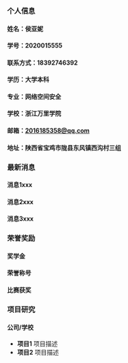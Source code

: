 ### 个人信息
#### 姓名：侯亚妮
#### 学号：2020015555
#### 联系方式：18392746392
#### 学历：大学本科
#### 专业：网络空间安全
#### 学校：浙江万里学院
#### 邮箱：2016185358@qq.com
#### 地址：陕西省宝鸡市陇县东风镇西沟村三组

### 最新消息
#### 消息1xxx
#### 消息2xxx
#### 消息3xxx

### 荣誉奖励
#### 奖学金
#### 荣誉称号
#### 比赛获奖

### 项目研究
#### 公司/学校
 - **项目1**
项目描述
 - **项目2**
项目描述
